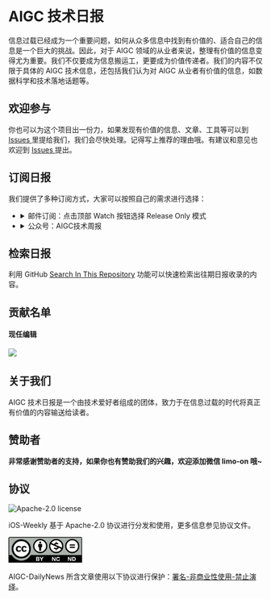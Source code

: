 # AIGC 技术日报

信息过载已经成为一个重要问题，如何从众多信息中找到有价值的、适合自己的信息是一个巨大的挑战。因此，对于 AIGC 领域的从业者来说，整理有价值的信息变得尤为重要。我们不仅要成为信息搬运工，更要成为价值传递者。我们的内容不仅限于具体的 AIGC 技术信息，还包括我们认为对 AIGC 从业者有价值的信息，如数据科学和技术落地话题等。


## 欢迎参与

你也可以为这个项目出一份力，如果发现有价值的信息、文章、工具等可以到 [Issues ](https://github.com/AIGCPromoter/AIGC-DailyNews/issues) 里提给我们，我们会尽快处理。记得写上推荐的理由哦。有建议和意见也欢迎到 [Issues ](https://github.com/AIGCPromoter/AIGC-DailyNews/issues) 提出。

## 订阅日报

我们提供了多种订阅方式，大家可以按照自己的需求进行选择：

- <details><summary>邮件订阅：点击顶部 Watch 按钮选择 Release Only 模式</summary><p><img src="https://github.com/AIGCPromoter/AIGC-DailyNews/blob/master/assets/release_only.png?raw=true" alt style="max-width=100%;"></p></details>
- <details><summary>公众号：AIGC技术周报</summary><p><img src="https://github.com/AIGCPromoter/AIGC-DailyNews/blob/master/assets/qrcode_for_wechat.jpg?raw=true" alt style="max-width=100%;"></p></details>


## 检索日报

利用 GitHub [Search In This Repository](https://github.com/AIGCPromoter/AIGC-DailyNews/search?q=aigc&unscoped_q=aigc) 功能可以快速检索出往期日报收录的内容。

## 贡献名单


#### 现任编辑

<div>
<a href='https://github.com/iblacksun'>
<img src='https://github.com/AIGCPromoter/AIGC-DailyNews/blob/master/assets/author/yiios.png?raw=true'>
</a>
</div>


## 关于我们

AIGC 技术日报是一个由技术爱好者组成的团体，致力于在信息过载的时代将真正有价值的内容输送给读者。


## 赞助者

**非常感谢赞助者的支持，如果你也有赞助我们的兴趣，欢迎添加微信 limo-on 哦~**

## 协议

<img alt="Apache-2.0 license" src="https://www.apache.org/img/ASF20thAnniversary.jpg" width="128">

iOS-Weekly 基于 Apache-2.0 协议进行分发和使用，更多信息参见协议文件。

<img src='https://github.com/EyreFree/EFArticles/blob/master/res/cc-by-nc-nd.png?raw=true' width='145.77' height='51'/>

AIGC-DailyNews 所含文章使用以下协议进行保护：[署名-非商业性使用-禁止演绎](http://creativecommons.org/licenses/by-nc-nd/3.0/cn/)。
